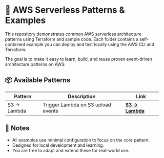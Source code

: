 # 🧩 AWS Serverless Patterns & Examples

This repository demonstrates common AWS serverless architecture patterns using Terraform and sample code. Each folder contains a self-contained example you can deploy and test locally using the AWS CLI and Terraform.

The goal is to make it easy to learn, build, and reuse proven event-driven architecture patterns on AWS.

## 📦 Available Patterns

| Pattern  | Description                         | Link |
|----------|-------------------------------------|------|
| S3 → Lambda  | Trigger Lambda on S3 upload events  | [**S3 → Lambda**](https://github.com/sauryaacharya/aws-patterns/tree/main/s3-lambda)     |

## 📌 Notes
- All examples use minimal configuration to focus on the core pattern.
- Designed for local development and learning.
- You are free to adapt and extend these for real-world use.